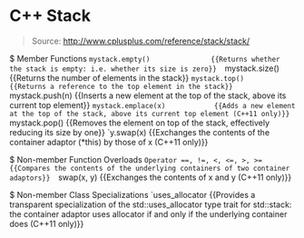 # C++ Stack

> Source: http://www.cplusplus.com/reference/stack/stack/

$ Member Functions
    `mystack.empty()               {{Returns whether the stack is empty: i.e. whether its size is zero}} 
    `mystack.size()                {{Returns the number of elements in the stack}} 
    `mystack.top()                 {{Returns a reference to the top element in the stack}} 
    `mystack.push(n)               {{Inserts a new element at the top of the stack, above its current top element}} 
    `mystack.emplace(x)            {{Adds a new element at the top of the stack, above its current top element (C++11 only)}} 
    `mystack.pop()                 {{Removes the element on top of the stack, effectively reducing its size by one}} 
    `y.swap(x)                     {{Exchanges the contents of the container adaptor (*this) by those of x (C++11 only)}} 

$ Non-member Function Overloads
    `Operator ==, !=, <, <=, >, >= {{Compares the contents of the underlying containers of two container adaptors}} 
    `swap(x, y)                    {{Exchanges the contents of x and y (C++11 only)}} 

$ Non-member Class Specializations
    `uses_allocator<stack>         {{Provides a transparent specialization of the std::uses_allocator type trait for std::stack: the container adaptor uses allocator if and only if the underlying container does (C++11 only)}} 


